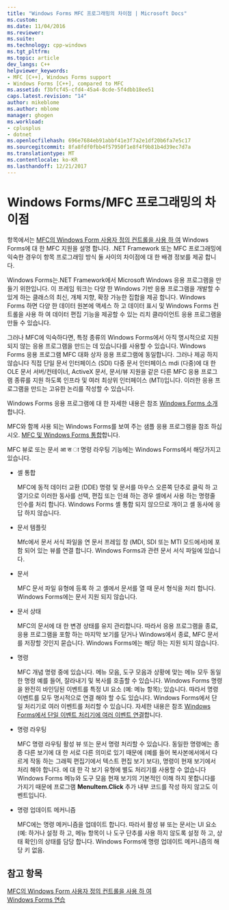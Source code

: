 ```yaml
---
title: "Windows Forms MFC 프로그래밍의 차이점 | Microsoft Docs"
ms.custom: 
ms.date: 11/04/2016
ms.reviewer: 
ms.suite: 
ms.technology: cpp-windows
ms.tgt_pltfrm: 
ms.topic: article
dev_langs: C++
helpviewer_keywords:
- MFC [C++], Windows Forms support
- Windows Forms [C++], compared to MFC
ms.assetid: f3bfcf45-cfd4-45a4-8cde-5f4dbb18ee51
caps.latest.revision: "14"
author: mikeblome
ms.author: mblome
manager: ghogen
ms.workload:
- cplusplus
- dotnet
ms.openlocfilehash: 696e7684eb91abbf41e3f7a2e1df20b6fa7e5c17
ms.sourcegitcommit: 8fa8fdf0fbb4f57950f1e8f4f9b81b4d39ec7d7a
ms.translationtype: MT
ms.contentlocale: ko-KR
ms.lasthandoff: 12/21/2017
---
```

# <a name="windows-formsmfc-programming-differences"></a>Windows Forms/MFC 프로그래밍의 차이점
항목에서는 [MFC의 Windows Form 사용자 정의 컨트롤을 사용 하 여](../dotnet/using-a-windows-form-user-control-in-mfc.md) Windows Forms에 대 한 MFC 지원을 설명 합니다. .NET Framework 또는 MFC 프로그래밍에 익숙한 경우이 항목 프로그래밍 방식 둘 사이의 차이점에 대 한 배경 정보를 제공 합니다.  
  
 Windows Forms는.NET Framework에서 Microsoft Windows 응용 프로그램을 만들기 위한입니다. 이 프레임 워크는 다양 한 Windows 기반 응용 프로그램을 개발할 수 있게 하는 클래스의 최신, 개체 지향, 확장 가능한 집합을 제공 합니다. Windows Forms 하면 다양 한 데이터 원본에 액세스 하 고 데이터 표시 및 Windows Forms 컨트롤을 사용 하 여 데이터 편집 기능을 제공할 수 있는 리치 클라이언트 응용 프로그램을 만들 수 있습니다.  
  
 그러나 MFC에 익숙하다면, 특정 종류의 Windows Forms에서 아직 명시적으로 지원 되지 않는 응용 프로그램을 만드는 데 있습니다를 사용할 수 있습니다. Windows Forms 응용 프로그램 MFC 대화 상자 응용 프로그램에 동일합니다. 그러나 제공 하지 않습니다 직접 단일 문서 인터페이스 (SDI) 다중 문서 인터페이스 mdi (다중)에 대 한 OLE 문서 서버/컨테이너, ActiveX 문서, 문서/뷰 지원을 같은 다른 MFC 응용 프로그램 종류를 지원 하도록 인프라 및 여러 최상위 인터페이스 (MTI)입니다. 이러한 응용 프로그램을 만드는 고유한 논리를 작성할 수 있습니다.  
  
 Windows Forms 응용 프로그램에 대 한 자세한 내용은 참조 [Windows Forms 소개](/dotnet/framework/winforms/windows-forms-overview)합니다.  
  
 MFC와 함께 사용 되는 Windows Forms를 보여 주는 샘플 응용 프로그램을 참조 하십시오. [MFC 및 Windows Forms 통합](http://www.microsoft.com/downloads/details.aspx?FamilyID=987021bc-e575-4fe3-baa9-15aa50b0f599&displaylang=en)합니다.  
  
 MFC 뷰로 또는 문서 आ स ा 명령 라우팅 기능에는 Windows Forms에서 해당가지고 있습니다.  
  
-   셸 통합  
  
     MFC에 동적 데이터 교환 (DDE) 명령 및 문서를 마우스 오른쪽 단추로 클릭 하 고 열기으로 이러한 동사를 선택, 편집 또는 인쇄 하는 경우 셸에서 사용 하는 명령줄 인수를 처리 합니다. Windows Forms 셸 통합 되지 않으므로 개이고 셸 동사에 응답 하지 않습니다.  
  
-   문서 템플릿  
  
     Mfc에서 문서 서식 파일을 연 문서 프레임 창 (MDI, SDI 또는 MTI 모드에서)에 포함 되어 있는 뷰를 연결 합니다. Windows Forms과 관련 문서 서식 파일에 있습니다.  
  
-   문서  
  
     MFC 문서 파일 유형에 등록 하 고 셸에서 문서를 열 때 문서 형식을 처리 합니다. Windows Forms에는 문서 지원 되지 않습니다.  
  
-   문서 상태  
  
     MFC의 문서에 대 한 변경 상태를 유지 관리합니다. 따라서 응용 프로그램을 종료, 응용 프로그램을 포함 하는 마지막 보기를 닫거나 Windows에서 종료, MFC 문서를 저장할 것인지 묻습니다. Windows Forms에는 해당 하는 지원 되지 않습니다.  
  
-   명령  
  
     MFC 개념 명령 중에 있습니다. 메뉴 모음, 도구 모음과 상황에 맞는 메뉴 모두 동일한 명령 예를 들어, 잘라내기 및 복사를 호출할 수 있습니다. Windows Forms 명령을 완전히 바인딩된 이벤트를 특정 UI 요소 (예: 메뉴 항목); 있습니다. 따라서 명령 이벤트를 모두 명시적으로 연결 해야 할 수도 있습니다. Windows Forms에서 단일 처리기로 여러 이벤트를 처리할 수 있습니다. 자세한 내용은 참조 [Windows Forms에서 단일 이벤트 처리기에 여러 이벤트 연결](/dotnet/framework/winforms/how-to-connect-multiple-events-to-a-single-event-handler-in-windows-forms)합니다.  
  
-   명령 라우팅  
  
     MFC 명령 라우팅 활성 뷰 또는 문서 명령 처리할 수 있습니다. 동일한 명령에는 종종 다른 보기에 대 한 서로 다른 의미로 있기 때문에 (예를 들어 복사본에서에서 다르게 작동 하는 그래픽 편집기에서 텍스트 편집 보기 보다), 명령이 현재 보기에서 처리 해야 합니다. 에 대 한 각 보기 유형에 별도 처리기를 사용할 수 없습니다 Windows Forms 메뉴와 도구 모음 현재 보기의 기본적인 이해 하지 못합니다를 가지기 때문에 프로그램 **MenuItem.Click** 추가 내부 코드를 작성 하지 않고도 이벤트입니다.  
  
-   명령 업데이트 메커니즘  
  
     MFC에는 명령 메커니즘을 업데이트 합니다. 따라서 활성 뷰 또는 문서는 UI 요소 (예: 하거나 설정 하 고, 메뉴 항목이 나 도구 단추를 사용 하지 않도록 설정 하 고, 상태 확인)의 상태를 담당 합니다. Windows Forms에 명령 업데이트 메커니즘의 해당 키 없음.  
  
## <a name="see-also"></a>참고 항목  
 [MFC의 Windows Form 사용자 정의 컨트롤을 사용 하 여](../dotnet/using-a-windows-form-user-control-in-mfc.md)   
 [Windows Forms 연습](http://msdn.microsoft.com/en-us/fd44d13d-4733-416f-aefc-32592e59e5d9)